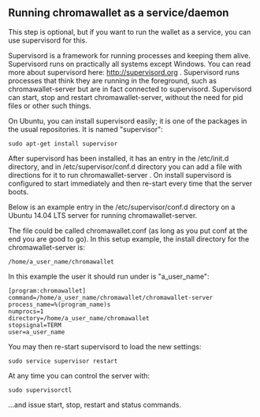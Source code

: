Running chromawallet as a service/daemon
---------------

This step is optional, but íf you want to run the wallet as a service, you can use supervisord for this.

Supervisord is a framework for running processes and keeping them alive. Supervisord runs on practically all systems except Windows. You can read more about supervisord here: http://supervisord.org . Supervisord runs processes that think they are running in the foreground, such as chromawallet-server but are in fact connected to supervisord. Supervisord can start, stop and restart chromawallet-server, without the need for pid files or other such things.

On Ubuntu, you can install supervisord easily; it is one of the packages in the usual repositories. It is named "supervisor":

    sudo apt-get install supervisor

After supervisord has been installed, it has an entry in the /etc/init.d directory, and in /etc/supervisor/conf.d directory you can add a file with directions for it to run chromawallet-server . On install supervisord is configured to start immediately and then re-start every time that the server boots.

Below is an example entry in the /etc/supervisor/conf.d directory on a Ubuntu 14.04 LTS server for running chromawallet-server.

The file could be called chromawallet.conf (as long as you put conf at the end you are good to go). In this setup example, the install directory for the chromawallet-server is:

    /home/a_user_name/chromawallet

In this example the user it should run under is "a_user_name":

    [program:chromawallet]
    command=/home/a_user_name/chromawallet/chromawallet-server
    process_name=%(program_name)s
    numprocs=1
    directory=/home/a_user_name/chromawallet
    stopsignal=TERM
    user=a_user_name


You may then re-start supervisord to load the new settings:

    sudo service supervisor restart

At any time you can control the server with:

    sudo supervisorctl

...and issue start, stop, restart and status commands.
